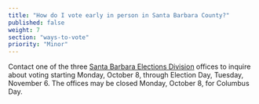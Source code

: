 ```yaml
---
title: "How do I vote early in person in Santa Barbara County?"
published: false
weight: 7
section: "ways-to-vote"
priority: "Minor"
---
```


Contact one of the three [Santa Barbara Elections Division](http://www.sbcassessor.com/Elections/ContactUs.aspx) offices to inquire about voting starting Monday, October 8, through Election Day, Tuesday, November 6. The offices may be closed Monday, October 8, for Columbus Day.  
